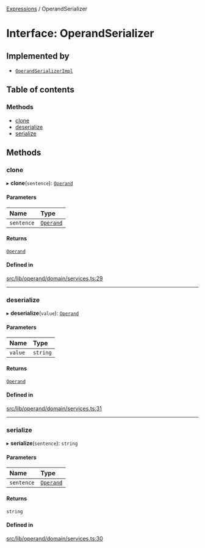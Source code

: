 [Expressions](../README.md) / OperandSerializer

# Interface: OperandSerializer

## Implemented by

- [`OperandSerializerImpl`](../classes/OperandSerializerImpl.md)

## Table of contents

### Methods

- [clone](OperandSerializer.md#clone)
- [deserialize](OperandSerializer.md#deserialize)
- [serialize](OperandSerializer.md#serialize)

## Methods

### clone

▸ **clone**(`sentence`): [`Operand`](../classes/Operand.md)

#### Parameters

| Name | Type |
| :------ | :------ |
| `sentence` | [`Operand`](../classes/Operand.md) |

#### Returns

[`Operand`](../classes/Operand.md)

#### Defined in

[src/lib/operand/domain/services.ts:29](https://github.com/FlavioLionelRita/3xpr/blob/d3ae653/src/lib/operand/domain/services.ts#L29)

___

### deserialize

▸ **deserialize**(`value`): [`Operand`](../classes/Operand.md)

#### Parameters

| Name | Type |
| :------ | :------ |
| `value` | `string` |

#### Returns

[`Operand`](../classes/Operand.md)

#### Defined in

[src/lib/operand/domain/services.ts:31](https://github.com/FlavioLionelRita/3xpr/blob/d3ae653/src/lib/operand/domain/services.ts#L31)

___

### serialize

▸ **serialize**(`sentence`): `string`

#### Parameters

| Name | Type |
| :------ | :------ |
| `sentence` | [`Operand`](../classes/Operand.md) |

#### Returns

`string`

#### Defined in

[src/lib/operand/domain/services.ts:30](https://github.com/FlavioLionelRita/3xpr/blob/d3ae653/src/lib/operand/domain/services.ts#L30)
